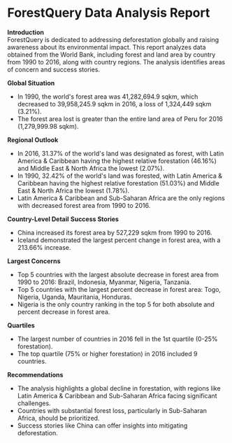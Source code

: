 ﻿# ForestQuery Data Analysis Report

**Introduction**  
ForestQuery is dedicated to addressing deforestation globally and raising awareness about its environmental impact. This report analyzes data obtained from the World Bank, including forest and land area by country from 1990 to 2016, along with country regions. The analysis identifies areas of concern and success stories.

**Global Situation**

-   In 1990, the world's forest area was 41,282,694.9 sqkm, which decreased to 39,958,245.9 sqkm in 2016, a loss of 1,324,449 sqkm (3.21%).
-   The forest area lost is greater than the entire land area of Peru for 2016 (1,279,999.98 sqkm).

**Regional Outlook**

-   In 2016, 31.37% of the world's land was designated as forest, with Latin America & Caribbean having the highest relative forestation (46.16%) and Middle East & North Africa the lowest (2.07%).
-   In 1990, 32.42% of the world's land was forested, with Latin America & Caribbean having the highest relative forestation (51.03%) and Middle East & North Africa the lowest (1.78%).
-   Latin America & Caribbean and Sub-Saharan Africa are the only regions with decreased forest area from 1990 to 2016.

**Country-Level Detail** **Success Stories**

-   China increased its forest area by 527,229 sqkm from 1990 to 2016.
-   Iceland demonstrated the largest percent change in forest area, with a 213.66% increase.

**Largest Concerns**

-   Top 5 countries with the largest absolute decrease in forest area from 1990 to 2016: Brazil, Indonesia, Myanmar, Nigeria, Tanzania.
-   Top 5 countries with the largest percent decrease in forest area: Togo, Nigeria, Uganda, Mauritania, Honduras.
-   Nigeria is the only country ranking in the top 5 for both absolute and percent decrease in forest area.

**Quartiles**

-   The largest number of countries in 2016 fell in the 1st quartile (0-25% forestation).
-   The top quartile (75% or higher forestation) in 2016 included 9 countries.

**Recommendations**

-   The analysis highlights a global decline in forestation, with regions like Latin America & Caribbean and Sub-Saharan Africa facing significant challenges.
-   Countries with substantial forest loss, particularly in Sub-Saharan Africa, should be prioritized.
-   Success stories like China can offer insights into mitigating deforestation.


